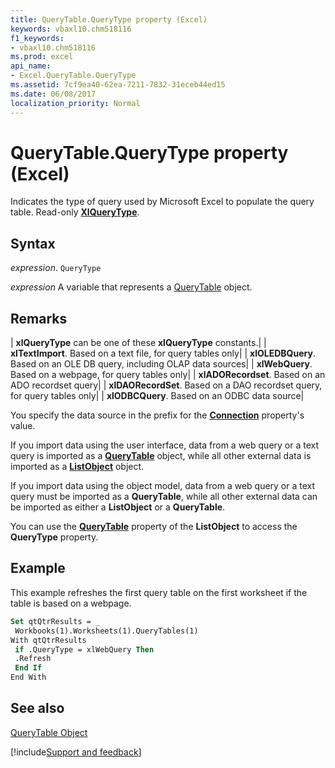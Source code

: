 ```yaml
---
title: QueryTable.QueryType property (Excel)
keywords: vbaxl10.chm518116
f1_keywords:
- vbaxl10.chm518116
ms.prod: excel
api_name:
- Excel.QueryTable.QueryType
ms.assetid: 7cf9ea40-62ea-7211-7832-31eceb44ed15
ms.date: 06/08/2017
localization_priority: Normal
---
```



# QueryTable.QueryType property (Excel)

Indicates the type of query used by Microsoft Excel to populate the query table. Read-only  **[XlQueryType](Excel.XlQueryType.md)**.


## Syntax

_expression_. `QueryType`

_expression_ A variable that represents a [QueryTable](Excel.QueryTable.md) object.


## Remarks



| **xlQueryType** can be one of these **xlQueryType** constants.|
| **xlTextImport**. Based on a text file, for query tables only|
| **xlOLEDBQuery**. Based on an OLE DB query, including OLAP data sources|
| **xlWebQuery**. Based on a webpage, for query tables only|
| **xlADORecordset**. Based on an ADO recordset query|
| **xlDAORecordSet**. Based on a DAO recordset query, for query tables only|
| **xlODBCQuery**. Based on an ODBC data source|

You specify the data source in the prefix for the  **[Connection](Excel.QueryTable.Connection.md)** property's value.

If you import data using the user interface, data from a web query or a text query is imported as a  **[QueryTable](Excel.QueryTable.md)** object, while all other external data is imported as a **[ListObject](Excel.ListObject.md)** object.

If you import data using the object model, data from a web query or a text query must be imported as a  **QueryTable**, while all other external data can be imported as either a **ListObject** or a **QueryTable**.

You can use the  **[QueryTable](Excel.ListObject.QueryTable.md)** property of the **ListObject** to access the **QueryType** property.


## Example

This example refreshes the first query table on the first worksheet if the table is based on a webpage.


```vb
Set qtQtrResults = _ 
 Workbooks(1).Worksheets(1).QueryTables(1) 
With qtQtrResults 
 if .QueryType = xlWebQuery Then 
 .Refresh 
 End If 
End With
```


## See also


[QueryTable Object](Excel.QueryTable.md)

[!include[Support and feedback](~/includes/feedback-boilerplate.md)]